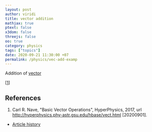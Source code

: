 ```yaml
---
layout: post
author: viridi
title: vector addition
mathjax: true
ptext: false
x3dom: false
threejs: false
oo: true
category: physics
tags: ["topics"]
date: 2020-09-21 11:30:00 +07
permalink: /physics/vec-add-examp
---
```

Addition of [vector](vector)

[[1](#ref1)]

## References
1. <a name="ref1"></a>Carl R. Nave, "Basic Vector Operations", HyperPhysics, 2017, url <http://hyperphysics.phy-astr.gsu.edu/hbase/vect.html> [20200901].

+ [Article history](https://github.com/dudung/butiran/commits/master/docs/_posts/phys/2020-09-21-vector-addition.md)